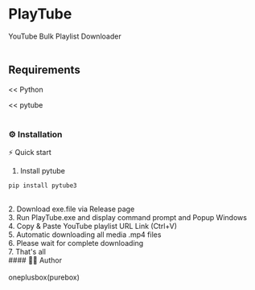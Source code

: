 # PlayTube

YouTube Bulk Playlist Downloader
<br>
<br>
## Requirements

<< Python

<< pytube
<br>
<br>
### ⚙️ Installation

⚡  Quick start

1. Install pytube

```
pip install pytube3
```
<br>
2. Download exe.file via Release page
<br>
3. Run PlayTube.exe and display command prompt and Popup Windows 
<br>
4. Copy & Paste YouTube playlist URL Link (Ctrl+V)
<br>
5. Automatic downloading all media .mp4 files
<br>
6. Please wait for complete downloading
<br>
7. That's all
<br>
####  👨‍💻 Author
<br>
<br>
  oneplusbox(purebox)

  

